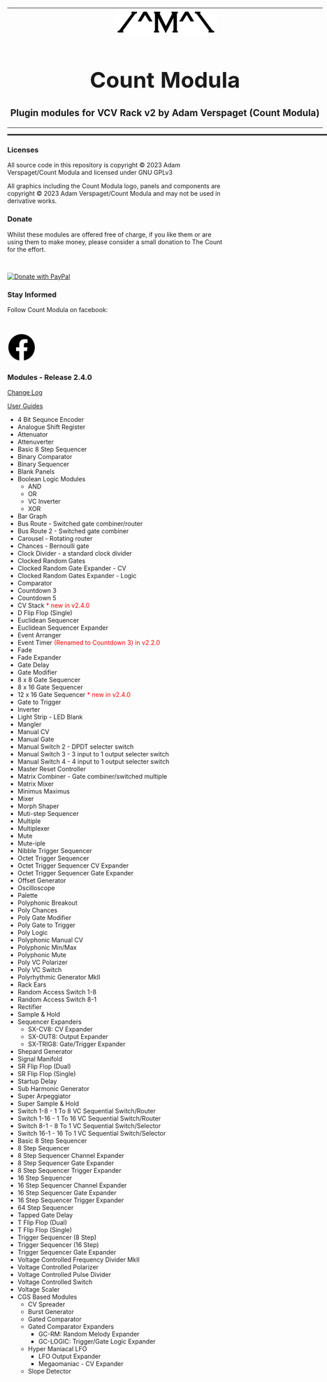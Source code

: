 <table style="width:1000px; border: 0px solid black;">
<tr style="border: 0px solid black;">
<td style="border: 0px solid black;">
<center>
<img src="./img/CountModulaLogo.png" alt="Count Modula">
<h1 style="border-bottom: 0px;font-size:50px;">Count Modula</h1>
<h2 style="border-bottom: 0px;">Plugin modules for VCV Rack v2 by Adam Verspaget (Count Modula)</h2>
</center>
</td>
</tr>
</table>
<hr style="width:1000px; border: 1px solid black;"/>
<h3>Licenses</h3>

All source code in this repository is copyright © 2023 Adam Verspaget/Count Modula and licensed under GNU GPLv3

All graphics including the Count Modula logo, panels and components are copyright © 2023 Adam Verspaget/Count Modula and may not be used in derivative works.

<h3>Donate</h3>
Whilst these modules are offered free of charge, if you like them or are using them to make money, please consider a small donation to The Count for the effort.
<p>&nbsp</p>
<a href="https://www.paypal.me/CountModula" target="_donate"><img src="https://www.paypalobjects.com/en_AU/i/btn/btn_donateCC_LG.gif" border="0" alt="Donate with PayPal"/></a>

<h3>Stay Informed</h3>
Follow Count Modula on facebook:
<p>&nbsp</p>
<a href="https://www.facebook.com/CountModula/"><img src="./img/facebook.png" alt="Count Modula on facebook"></a>

<h3>Modules - Release 2.4.0</h3>
<p>
<a href="CHANGELOG.md">Change Log</a>
</p>
<p>
<a href="MANUAL.md">User Guides</a>
</p>
<ul>
<li>4 Bit Sequnce Encoder</li>
<li>Analogue Shift Register</li>
<li>Attenuator</li>
<li>Attenuverter</li>
<li>Basic 8 Step Sequencer</li>
<li>Binary Comparator </li>
<li>Binary Sequencer</li>
<li>Blank Panels</li>
<li>Boolean Logic Modules
<ul>
<li>AND</li>
<li>OR</li>
<li>VC Inverter</li>
<li>XOR</li>
</ul>
</li>
<li>Bar Graph</li>
<li>Bus Route - Switched gate combiner/router </li>
<li>Bus Route 2 - Switched gate combiner </li>
<li>Carousel - Rotating router</li>
<li>Chances -  Bernoulli gate</li>
<li>Clock Divider - a standard clock divider </li>
<li>Clocked Random Gates</li>
<li>Clocked Random Gate Expander - CV</li>
<li>Clocked Random Gates Expander - Logic</li>
<li>Comparator</a></li>
<li>Countdown 3</li>
<li>Countdown 5</li>
<li>CV Stack <font color="red"> * new in v2.4.0</font></li>
<li>D Flip Flop (Single)</li>
<li>Euclidean Sequencer</li>
<li>Euclidean Sequencer Expander</li>
<li>Event Arranger</a></li>
<li>Event Timer <font color="red">(Renamed to Countdown 3) in v2.2.0</font></li>
<li>Fade</li>
<li>Fade Expander</li>
<li>Gate Delay</li>
<li>Gate Modifier</li>
<li>8 x 8 Gate Sequencer</li>
<li>8 x 16 Gate Sequencer</li>
<li>12 x 16 Gate Sequencer<font color="red"> * new in v2.4.0</font></li>
<li>Gate to Trigger</li>
<li>Inverter</li>
<li>Light Strip - LED Blank
<li>Mangler</li>
<li>Manual CV</li>
<li>Manual Gate</li>
<li>Manual Switch 2 - DPDT selecter switch</li>
<li>Manual Switch 3 - 3 input to 1 output selecter switch</li>
<li>Manual Switch 4 - 4 input to 1 output selecter switch</li>
<li>Master Reset Controller</li>
<li>Matrix Combiner - Gate combiner/switched multiple </li>
<li>Matrix Mixer</li>
<li>Minimus Maximus</li>
<li>Mixer</li>
<li>Morph Shaper</li>
<li>Muti-step Sequencer</li>
<li>Multiple</li>
<li>Multiplexer</li>
<li>Mute</li>
<li>Mute-iple</li>
<li>Nibble Trigger Sequencer</li>
<li>Octet Trigger Sequencer</li>
<li>Octet Trigger Sequencer CV Expander</li>
<li>Octet Trigger Sequencer Gate Expander </li>
<li>Offset Generator</li>
<li>Oscilloscope</li>
<li>Palette
<li>Polyphonic Breakout</li>
<li>Poly Chances</li>
<li>Poly Gate Modifier</li>
<li>Poly Gate to Trigger</li>
<li>Poly Logic</li>
<li>Polyphonic Manual CV</li>
<li>Polyphonic Min/Max</li>
<li>Polyphonic Mute</li>
<li>Poly VC Polarizer</li>
<li>Poly VC Switch</li>
<li>Polyrhythmic Generator MkII</li>
<li>Rack Ears</li>
<li>Random Access Switch 1-8</li>
<li>Random Access Switch 8-1</li>
<li>Rectifier</li>
<li>Sample & Hold</li>
<li>Sequencer Expanders
<ul>
<li>SX-CV8: CV Expander</li>
<li>SX-OUT8: Output Expander</li>
<li>SX-TRIG8: Gate/Trigger Expander</li>
</ul>
</li>
<li>Shepard Generator</li>
<li>Signal Manifold</li>
<li>SR Flip Flop (Dual)</li>
<li>SR Flip Flop (Single)</li>
<li>Startup Delay</li>
<li>Sub Harmonic Generator</li>
<li>Super Arpeggiator</li>
<li>Super Sample & Hold</li>
<li>Switch 1-8 - 1 To 8 VC Sequential Switch/Router </li>
<li>Switch 1-16 - 1 To 16 VC Sequential Switch/Router </li>
<li>Switch 8-1 - 8 To 1 VC Sequential Switch/Selector </li>
<li>Switch 16-1 - 16 To 1 VC Sequential Switch/Selector </li>
<li>Basic 8 Step Sequencer</li>
<li>8 Step Sequencer</li>
<li>8 Step Sequencer Channel Expander</li>
<li>8 Step Sequencer Gate Expander</li>
<li>8 Step Sequencer Trigger Expander </li>
<li>16 Step Sequencer</li>
<li>16 Step Sequencer Channel Expander</li>
<li>16 Step Sequencer Gate Expander</li>
<li>16 Step Sequencer Trigger Expander </li>
<li>64 Step Sequencer</li>
<li>Tapped Gate Delay</li>
<li>T Flip Flop (Dual)</li>
<li>T Flip Flop (Single)</li>
<li>Trigger Sequencer (8 Step)</li>
<li>Trigger Sequencer (16 Step)</li>
<li>Trigger Sequencer Gate Expander</li>
<li>Voltage Controlled Frequency Divider MkII</li>
<li>Voltage Controlled Polarizer</li>
<li>Voltage Controlled Pulse Divider</li>
<li>Voltage Controlled Switch</li>
<li>Voltage Scaler</li>
<li>CGS Based Modules
<ul>
<li>CV Spreader</li>
<li>Burst Generator</li>
<li>Gated Comparator</li>
<li>Gated Comparator Expanders
<ul>
<li>GC-RM: Random Melody Expander</li>
<li>GC-LOGIC: Trigger/Gate Logic Expander</li>
</ul>
</li>
<li>Hyper Maniacal LFO
<ul>
<li>LFO Output Expander</li>
<li>Megaomaniac - CV Expander</li>
</ul>
</li>
<li>Slope Detector</li>
</ul>
</li>
</ul>


